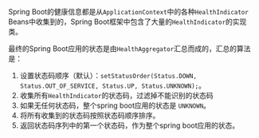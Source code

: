

Spring Boot的健康信息都是从`ApplicationContext`中的各种`HealthIndicator`
Beans中收集到的，Spring Boot框架中包含了大量的`HealthIndicator`的实现类。

最终的Spring Boot应用的状态是由`HealthAggregator`汇总而成的，汇总的算法是：

1. 设置状态码顺序（默认）：`setStatusOrder(Status.DOWN, Status.OUT_OF_SERVICE, Status.UP, Status.UNKNOWN);`。
2. 收集所有`HealthIndicator`的状态码，过滤掉不能识别的状态码
3. 如果无任何状态码，整个spring boot应用的状态是 `UNKNOWN`。
4. 将所有收集到的状态码按照状态码顺序排序。
5. 返回状态码序列中的第一个状态码，作为整个spring boot应用的状态。